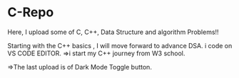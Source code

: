 # C-Repo 

Here, 
      I upload some of C, C++, Data Structure and algorithm Problems!!

Starting with the C++ basics , I will move forward to advance DSA.
 i code on VS CODE EDITOR.
 =>i start my C++ journey from W3 school.

 =>The last upload  is of Dark Mode Toggle button.
